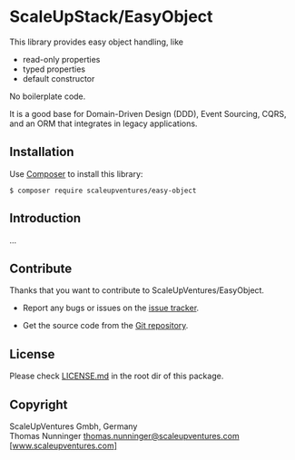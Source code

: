 # ScaleUpStack/EasyObject

This library provides easy object handling, like

* read-only properties
* typed properties
* default constructor

No boilerplate code.

It is a good base for Domain-Driven Design (DDD), Event Sourcing, CQRS, and an ORM that integrates in legacy applications.


## Installation

Use [Composer] to install this library:

```
$ composer require scaleupventures/easy-object
```


## Introduction

...


## Contribute

Thanks that you want to contribute to ScaleUpVentures/EasyObject.

* Report any bugs or issues on the [issue tracker].

* Get the source code from the [Git repository].


## License

Please check [LICENSE.md] in the root dir of this package.


## Copyright

ScaleUpVentures Gmbh, Germany<br>
Thomas Nunninger <thomas.nunninger@scaleupventures.com><br>
[www.scaleupventures.com]



[Composer]: https://getcomposer.org
[issue tracker]: https://github.com/scaleupstack/easy-object/issues
[Git repository]: https://github.com/scaleupstack/easy-object
[LICENSE.md]: LICENSE.md
[www.scaleupventures.com]: https://www.scaleupventures.com/
